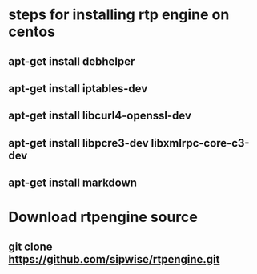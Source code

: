 # steps for installing rtp engine on centos

## apt-get install debhelper 
## apt-get install iptables-dev
## apt-get install libcurl4-openssl-dev
## apt-get install libpcre3-dev libxmlrpc-core-c3-dev
## apt-get install markdown

# Download rtpengine source
## git clone https://github.com/sipwise/rtpengine.git

